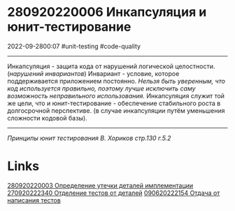 # 280920220006 Инкапсуляция и юнит-тестирование
2022-09-2800:07
#unit-testing #code-quality 
***
Инкапсуляция - защита кода от нарушений логической целостности. (*нарушений инвариантов*)
Инвариант - условие, которое поддерживается приложением постоянно.
*Нельзя быть уверенным, что код используется правильно, поэтому лучше исключить 
саму возможность неправильного использования.*
Инкапсуляция служит той же цели, что и юнит-тестирование - обеспечение стабильного роста в долгосрочной перспективе. (в случае инкапсуляции путём уменьшения сложности кодовой базы).
***
*Принципы юнит тестирования В. Хориков стр.130 г.5.2*
# Links
[280920220003 Определение утечки деталей имплементации](280920220003%20Определение%20утечки%20деталей%20имплементации.md)
[270920222340 Отделение тестов от деталей](270920222340%20Отделение%20тестов%20от%20деталей.md)
[090620222154 Отдача от написания тестов](090620222154%20Отдача%20от%20написания%20тестов.md)

